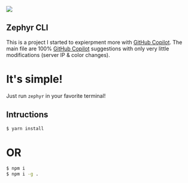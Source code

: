 ![](https://media.discordapp.net/attachments/955516109971398716/960667134529273896/unknown.png)

## Zephyr CLI
This is a project I started to expierpment more with [GitHub Copilot](https://copilot.github.com/). The main file are 100% [GitHub Copilot](https://copilot.github.com/) suggestions with only very little modifications (server IP & color changes).

# It's simple!
Just run ```zephyr``` in your favorite terminal!

## Intructions
```bash
$ yarn install
```
# OR
```bash
$ npm i
$ npm i -g .
```
